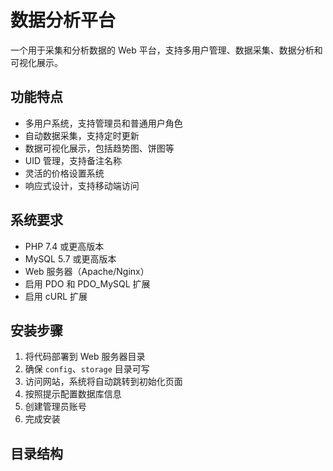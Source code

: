 # 数据分析平台

一个用于采集和分析数据的 Web 平台，支持多用户管理、数据采集、数据分析和可视化展示。

## 功能特点

- 多用户系统，支持管理员和普通用户角色
- 自动数据采集，支持定时更新
- 数据可视化展示，包括趋势图、饼图等
- UID 管理，支持备注名称
- 灵活的价格设置系统
- 响应式设计，支持移动端访问

## 系统要求

- PHP 7.4 或更高版本
- MySQL 5.7 或更高版本
- Web 服务器（Apache/Nginx）
- 启用 PDO 和 PDO_MySQL 扩展
- 启用 cURL 扩展

## 安装步骤

1. 将代码部署到 Web 服务器目录
2. 确保 `config`、`storage` 目录可写
3. 访问网站，系统将自动跳转到初始化页面
4. 按照提示配置数据库信息
5. 创建管理员账号
6. 完成安装

## 目录结构 